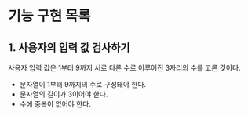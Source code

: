 # 기능 구현 목록

## 1. 사용자의 입력 값 검사하기

사용자 입력 값은 1부터 9까지 서로 다른 수로 이루어진 3자리의 수를 고른 것이다.

- 문자열이 1부터 9까지의 수로 구성돼야 한다.
- 문자열의 길이가 3이어야 한다.
- 수에 중복이 없어야 한다.
